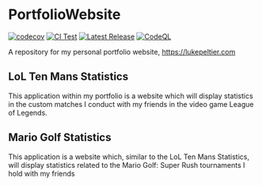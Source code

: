 # PortfolioWebsite
[![codecov](https://codecov.io/gh/LukePeltier/PortfolioWebsite/branch/main/graph/badge.svg?token=S423U69XRK)](https://codecov.io/gh/LukePeltier/PortfolioWebsite)
[![CI Test](https://github.com/LukePeltier/PortfolioWebsite/actions/workflows/django.yml/badge.svg)](https://github.com/LukePeltier/PortfolioWebsite/actions/workflows/django.yml)
[![Latest Release](https://github.com/LukePeltier/PortfolioWebsite/actions/workflows/main.yml/badge.svg)](https://github.com/LukePeltier/PortfolioWebsite/actions/workflows/main.yml)
[![CodeQL](https://github.com/LukePeltier/PortfolioWebsite/actions/workflows/codeql-analysis.yml/badge.svg)](https://github.com/LukePeltier/PortfolioWebsite/actions/workflows/codeql-analysis.yml)

A repository for my personal portfolio website, https://lukepeltier.com

## LoL Ten Mans Statistics
This application within my portfolio is a website which will display statistics in the custom matches I conduct with my friends in the video game League of Legends.

## Mario Golf Statistics
This application is a website which, similar to the LoL Ten Mans Statistics, will display statistics related to the Mario Golf: Super Rush tournaments I hold with my friends
